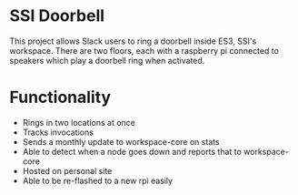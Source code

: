 # SSI Doorbell

This project allows Slack users to ring a doorbell inside ES3, SSI's workspace. There are two floors, each with a raspberry pi connected to speakers which play a doorbell ring when activated. 


# Functionality
- Rings in two locations at once
- Tracks invocations
- Sends a monthly update to workspace-core on stats
- Able to detect when a node goes down and reports that to workspace-core
- Hosted on personal site
- Able to be re-flashed to a new rpi easily